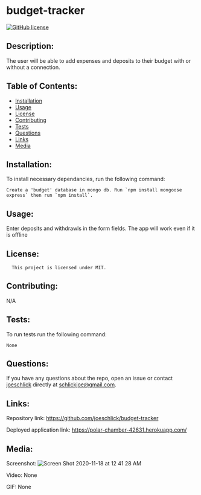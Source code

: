 # budget-tracker

[![GitHub license](https://img.shields.io/badge/license-MIT-blue.svg)](https://github.com/joeschlick/budget-tracker)

## Description:

The user will be able to add expenses and deposits to their budget with or without a connection.

## Table of Contents:

* [Installation](#installation)
* [Usage](#usage)
* [License](#license)
* [Contributing](#contributing)
* [Tests](#tests)
* [Questions](#questions)
* [Links](#links)
* [Media](#media)

## Installation:

To install necessary dependancies, run the following command:

```
Create a 'budget' database in mongo db. Run `npm install mongoose express` then run `npm install`.
```

## Usage:

Enter deposits and withdrawls in the form fields. The app will work even if it is offline

## License:
      
      This project is licensed under MIT.

## Contributing:

N/A

## Tests:

To run tests run the following command:

```
None
```

## Questions:

If you have any questions about the repo, open an issue or contact [joeschlick](https://github.com/joeschlick) directly at schlickjoe@gmail.com.

## Links:

Repository link: https://github.com/joeschlick/budget-tracker

Deployed application link: https://polar-chamber-42631.herokuapp.com/

## Media:

Screenshot: ![Screen Shot 2020-11-18 at 12 41 28 AM](https://user-images.githubusercontent.com/66143571/99506353-d6951780-2936-11eb-9076-cf8c5466d05a.png)

Video: None

GIF: None
